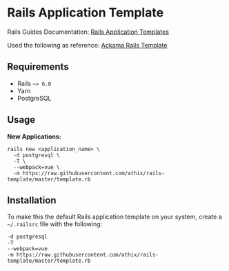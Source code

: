 # Rails Application Template

Rails Guides Documentation: [Rails Application Templates](https://guides.rubyonrails.org/rails_application_templates.html)

Used the following as reference: [Ackama Rails Template](https://github.com/ackama/rails-template)

## Requirements

* Rails `~> 6.0`
* Yarn
* PostgreSQL

## Usage

**New Applications:**

```text
rails new <application_name> \
  -d postgresql \
  -T \
  --webpack=vue \
  -m https://raw.githubusercontent.com/athix/rails-template/master/template.rb
```

## Installation

To make this the default Rails application template on your system, create a `~/.railsrc` file with the following:

```text
-d postgresql
-T
--webpack=vue
-m https://raw.githubusercontent.com/athix/rails-template/master/template.rb
```
